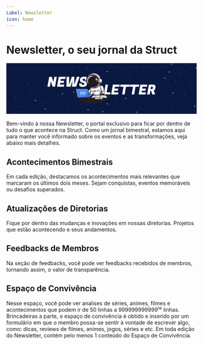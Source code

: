 ```yaml
---
Label: Newsletter
icon: home
---
```


# Newsletter, o seu jornal da Struct

![](static/banner_home.png)

Bem-vindo à nossa Newsletter, o portal exclusivo para ficar por dentro de tudo o que acontece na Struct. Como um jornal bimestral, estamos aqui para manter você informado sobre os eventos e as transformações, veja abaixo mais detalhes.

## Acontecimentos Bimestrais

Em cada edição, destacamos os acontecimentos mais relevantes que marcaram os últimos dois meses. Sejam conquistas, eventos memoráveis ou desafios superados.

## Atualizações de Diretorias

Fique por dentro das mudanças e inovações em nossas diretorias. Projetos que estão acontecendo e seus andamentos.

## Feedbacks de Membros

Na seção de feedbacks, você pode ver feedbacks recebidos de membros, tornando assim, o valor de transparência.

## Espaço de Convivência

Nesse espaço, você pode ver analises de séries, animes, filmes e acontecimentos que podem ir de 50 linhas a 999999999999¹⁰ linhas. Brincadeiras a parte, o espaço de convivência é obtido e inserido por um formulário em que o membro possa-se sentir à vontade de escrever algo, como: dicas, reviews de filmes, animes, jogos, séries e etc. Em toda edição do Newsletter, contém pelo menos 1 conteúdo do Espaço de Convivência.
